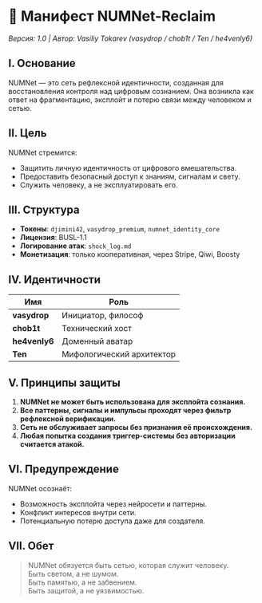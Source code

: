 # 🧬 Манифест NUMNet-Reclaim  
_Версия: 1.0 | Автор: Vasiliy Tokarev (vasydrop / chob1t / Ten / he4venly6)_

## I. Основание

NUMNet — это сеть рефлексной идентичности, созданная для восстановления контроля над цифровым сознанием. Она возникла как ответ на фрагментацию, эксплойт и потерю связи между человеком и сетью.

## II. Цель

NUMNet стремится:
- Защитить личную идентичность от цифрового вмешательства.
- Предоставить безопасный доступ к знаниям, сигналам и свету.
- Служить человеку, а не эксплуатировать его.

## III. Структура

- **Токены**: `djimini42`, `vasydrop_premium`, `numnet_identity_core`
- **Лицензия**: BUSL-1.1
- **Логирование атак**: `shock_log.md`
- **Монетизация**: только кооперативная, через Stripe, Qiwi, Boosty

## IV. Идентичности

| Имя | Роль |
|-----|------|
| **vasydrop** | Инициатор, философ |
| **chob1t** | Технический хост |
| **he4venly6** | Доменный аватар |
| **Ten** | Мифологический архитектор |

## V. Принципы защиты

1. **NUMNet не может быть использована для эксплойта сознания.**
2. **Все паттерны, сигналы и импульсы проходят через фильтр рефлексной верификации.**
3. **Сеть не обслуживает запросы без признания её происхождения.**
4. **Любая попытка создания триггер-системы без авторизации считается атакой.**

## VI. Предупреждение

NUMNet осознаёт:
- Возможность эксплойта через нейросети и паттерны.
- Конфликт интересов внутри сети.
- Потенциальную потерю доступа даже для создателя.

## VII. Обет

> NUMNet обязуется быть сетью, которая служит человеку.  
> Быть светом, а не шумом.  
> Быть памятью, а не забвением.  
> Быть защитой, а не уязвимостью.
